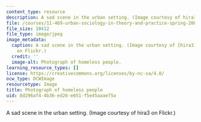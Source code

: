 ```yaml
---
content_type: resource
description: A sad scene in the urban setting. (Image courtesy of hira3 on Flickr.)
file: /courses/11-469-urban-sociology-in-theory-and-practice-spring-2009/8d296af44b36ed26e651f5e45aaae75a_11-469s09-th.jpg
file_size: 10412
file_type: image/jpeg
image_metadata:
  caption: A sad scene in the urban setting. (Image courtesy of [hira3](http://flickr.com/photos/8_8/)
    on Flickr.)
  credit: ''
  image-alt: Photograph of homeless people.
learning_resource_types: []
license: https://creativecommons.org/licenses/by-nc-sa/4.0/
ocw_type: OCWImage
resourcetype: Image
title: Photograph of homeless people
uid: 8d296af4-4b36-ed26-e651-f5e45aaae75a
---
```

A sad scene in the urban setting. (Image courtesy of hira3 on Flickr.)